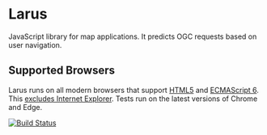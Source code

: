 # Larus
JavaScript library for map applications. It predicts OGC requests based on user navigation.

## Supported Browsers
Larus runs on all modern browsers that support [HTML5](https://html.spec.whatwg.org/multipage/) and [ECMAScript 6](http://www.ecma-international.org/ecma-262/6.0/index.html). This [excludes Internet Explorer](https://caniuse.com/#search=es6). Tests run on the latest versions of Chrome and Edge.

[![Build Status](https://api.travis-ci.org/gaetan-auffret/larus.svg?branch=master)](https://travis-ci.org/gaetan-auffret/larus)